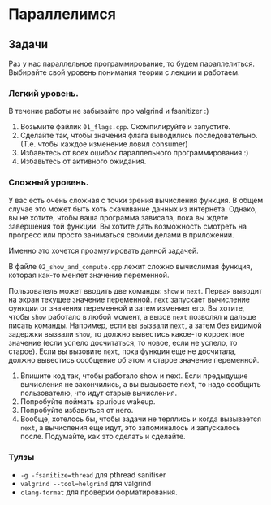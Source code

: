 # Параллелимся

## Задачи

Раз у нас параллельное программирование, то будем параллелиться. Выбирайте свой уровень понимания теории с лекции и работаем.

### Легкий уровень.

В течение работы не забывайте про valgrind и fsanitizer :)

1. Возьмите файлик `01_flags.cpp`. Скомпилируйте и запустите.
2. Сделайте так, чтобы значения флага выводились последовательно. (Т.е. чтобы каждое изменение ловил consumer)
3. Избавьтесь от всех ошибок параллельного программирования :)
4. Избавьтесь от активного ожидания.

### Сложный уровень.

У вас есть очень сложная с точки зрения вычисления функция. В общем случае это может быть хоть скачивание данных из интернета. Однако, вы не хотите, чтобы ваша программа зависала, пока вы ждете завершения той функции. Вы хотите дать возможность смотреть на прогресс или просто заниматься своими делами в приложении.

Именно это хочется проэмулировать данной задачей. 

В файле `02_show_and_compute.cpp` лежит сложно вычислимая функция, которая как-то меняет значение переменной.

Пользователь может вводить две команды: `show` и `next`. Первая выводит на экран текущее значение переменной. `next` запускает вычисление функции от значения переменной и затем изменяет его. Вы хотите, чтобы `show` работало в любой момент, а вызов `next` позволял и дальше писать команды. Например, если вы вызвали `next`, а затем без видимой задержки вызвали `show`, то должно вывестись какое-то корректное значение (если успело досчитаться, то новое, если не успело, то старое). Если вы вызовите `next`, пока функция еще не досчитала, должно вывестись сообщение об этом и старое значение переменной.

1. Впишите код так, чтобы работало show и next. Если предыдущие вычисления не закончились, а вы вызываете next, то надо сообщить пользователю, что идут старые вычисления.
2. Попробуйте поймать spurious wakeup.
3. Попробуйте избавиться от него.
4. Вообще, хотелось бы, чтобы задачи не терялись и когда вызывается `next`, а вычисления еще идут, это запоминалось и запускалось после. Подумайте, как это сделать и сделайте.

### Тулзы
* `-g -fsanitize=thread` для pthread sanitiser
* `valgrind --tool=helgrind` для valgrind
* `clang-format` для проверки форматирования.

